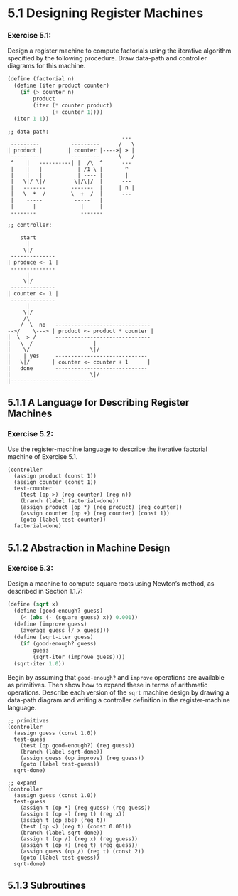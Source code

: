 # 5.1 Designing Register Machines

### Exercise 5.1:

Design a register machine to compute factorials using the iterative algorithm specified by the following procedure. Draw data-path and controller diagrams for this machine.

```scheme
(define (factorial n)
  (define (iter product counter)
    (if (> counter n)
        product
        (iter (* counter product)
              (+ counter 1))))
  (iter 1 1))
```

```
;; data-path:
                                    ---
 ---------          ---------      /   \
| product |        | counter |---->| > |
 ---------          ---------      \   /
 ^    |   ----------| |  /\  ^      ---
 |    |   |           | /1 \ |       ^
 |    |   |           | ---- |       |
 |   \|/ \|/         \|/\|/  |      ---
 |   -------        -------  |     | n |
 |   \  *  /        \  +  /  |      ---
 |    -----          -----   |
 |      |              |     |
 --------              -------

;; controller:

    start
      |
     \|/
 --------------
| produce <- 1 |
 --------------
      |
     \|/
 --------------
| counter <- 1 |
 --------------
      |
     \|/
     /\
    /  \  no   ------------------------------
-->/    \---> | product <- product * counter |
|  \  > /      ------------------------------
|   \  /                   |
|    \/                   \|/
|    | yes     -----------------------------
|   \|/       | counter <- counter + 1      |
|   done       -----------------------------
|                         \|/
|--------------------------
```

## 5.1.1 A Language for Describing Register Machines

### Exercise 5.2:

Use the register-machine language to describe the iterative factorial machine of Exercise 5.1.

```
(controller
  (assign product (const 1))
  (assign counter (const 1))
  test-counter
    (test (op >) (reg counter) (reg n))
    (branch (label factorial-done))
    (assign product (op *) (reg product) (reg counter))
    (assign counter (op +) (reg counter) (const 1))
    (goto (label test-counter))
  factorial-done)
```

## 5.1.2 Abstraction in Machine Design

### Exercise 5.3:

Design a machine to compute square roots using Newton’s method, as described in Section 1.1.7:

```scheme
(define (sqrt x)
  (define (good-enough? guess)
    (< (abs (- (square guess) x)) 0.001))
  (define (improve guess)
    (average guess (/ x guess)))
  (define (sqrt-iter guess)
    (if (good-enough? guess)
        guess
        (sqrt-iter (improve guess))))
  (sqrt-iter 1.0))
```

Begin by assuming that `good-enough?` and `improve` operations are available as primitives. Then show how to expand these in terms of arithmetic operations. Describe each version of the `sqrt` machine design by drawing a data-path diagram and writing a controller definition in the register-machine language.

```
;; primitives
(controller
  (assign guess (const 1.0))
  test-guess
    (test (op good-enough?) (reg guess))
    (branch (label sqrt-done))
    (assign guess (op improve) (reg guess))
    (goto (label test-guess))
  sqrt-done)

;; expand
(controller
  (assign guess (const 1.0))
  test-guess
    (assign t (op *) (reg guess) (reg guess))
    (assign t (op -) (reg t) (reg x))
    (assign t (op abs) (reg t))
    (test (op <) (reg t) (const 0.001))
    (branch (label sqrt-done))
    (assign t (op /) (reg x) (reg guess))
    (assign t (op +) (reg t) (reg guess))
    (assign guess (op /) (reg t) (const 2))
    (goto (label test-guess))
  sqrt-done)
```

## 5.1.3 Subroutines
